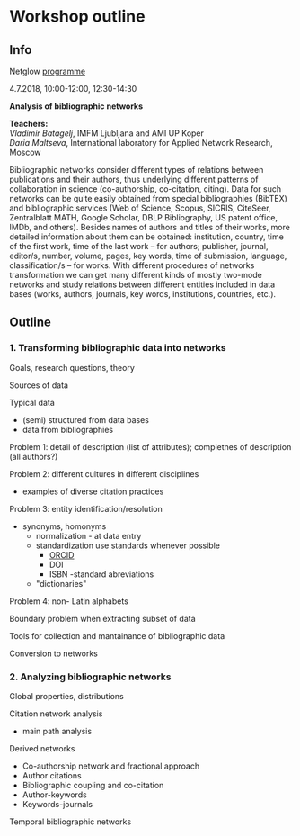 # Workshop outline

## Info

Netglow [programme](http://ngw.spbu.ru/programme)

4.7.2018, 10:00-12:00, 12:30-14:30

**Analysis of bibliographic networks**

**Teachers:**<br>
*Vladimir Batagelj*, IMFM Ljubljana and AMI UP Koper <br>
*Daria Maltseva*, International laboratory for
Applied Network Research, Moscow


Bibliographic networks consider different types of relations between publications and their authors, 
thus underlying different patterns of collaboration in science (co-authorship, co-citation, citing). 
Data for such networks can be quite easily obtained from special bibliographies (BibTEX) and 
bibliographic services (Web of Science, Scopus, SICRIS, CiteSeer, Zentralblatt MATH, Google Scholar, 
DBLP Bibliography, US patent office, IMDb, and others). Besides names of authors and titles of their
works, more detailed information about them can be obtained: institution, country, time of the first
work, time of the last work – for authors; publisher, journal, editor/s, number, volume, pages, 
key words, time of submission, language, classification/s – for works. With different procedures 
of networks transformation we can get many different kinds of mostly two-mode networks and study 
relations between different entities included in data bases (works, authors, journals, key words, 
institutions, countries, etc.).

## Outline

### 1. Transforming bibliographic data into networks

Goals, research questions, theory

Sources of data

Typical data
- (semi) structured from data bases
- data from bibliographies

Problem 1: detail of description (list of attributes); completnes of description (all authors?)

Problem 2: different cultures in different disciplines
- examples of diverse citation practices

Problem 3: entity identification/resolution
- synonyms, homonyms
  - normalization - at data entry
  - standardization use standards whenever possible
    - [ORCID](https://orcid.org/)
    - DOI
    - ISBN
    -standard abreviations
  - "dictionaries"

Problem 4: non- Latin alphabets

Boundary problem when extracting subset of data

Tools for collection and mantainance of bibliographic data

Conversion to networks


### 2. Analyzing bibliographic networks


Global properties, distributions

Citation network analysis
- main path analysis

Derived networks
- Co-authorship network and fractional approach
- Author citations
- Bibliographic coupling and co-citation
- Author-keywords
- Keywords-journals

Temporal bibliographic networks





